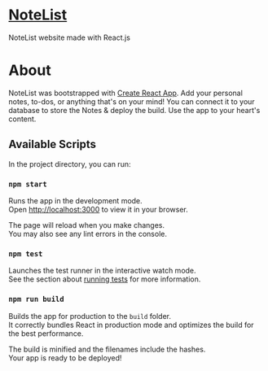 # [NoteList](https://khan-abrar.github.io/NoteList/)

NoteList website made with React.js

# About

NoteList was bootstrapped with [Create React App](https://github.com/facebook/create-react-app).
Add your personal notes, to-dos, or anything that's on your mind!
You can connect it to your database to store the Notes & deploy the build.
Use the app to your heart's content.

## Available Scripts

In the project directory, you can run:

### `npm start`

Runs the app in the development mode.\
Open [http://localhost:3000](http://localhost:3000) to view it in your browser.

The page will reload when you make changes.\
You may also see any lint errors in the console.

### `npm test`

Launches the test runner in the interactive watch mode.\
See the section about [running tests](https://facebook.github.io/create-react-app/docs/running-tests) for more information.

### `npm run build`

Builds the app for production to the `build` folder.\
It correctly bundles React in production mode and optimizes the build for the best performance.

The build is minified and the filenames include the hashes.\
Your app is ready to be deployed!
